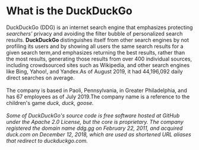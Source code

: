 <h1>What is the DuckDuckGo</h1>

DuckDuckGo (DDG) is an internet search engine that emphasizes protecting <em>searchers'</em> 
privacy and avoiding the filter bubble of personalized search results. <strong>DuckDuckGo </strong>
distinguishes itself from other search engines by not profiling its users and by 
showing all users the same search results for a given search term,and emphasizes
 returning the best results, rather than the most results, generating those results 
 from over 400 individual sources, including crowdsourced sites such as Wikipedia, 
 and other search engines like Bing, Yahoo!, and Yandex.As of August 2019, it had 
 44,196,092 daily direct searches on average.
<br>
<br>
The company is based in Paoli, Pennsylvania, in Greater Philadelphia, 
and has 67 employees as of July 2019.The company name is a reference 
to the children's game <em>duck, duck, goose.<em>
<br>
<br>
Some of DuckDuckGo's source code is free software hosted
 at GitHub under the Apache 2.0 License,
 but the core is proprietary. The company registered the
  domain name ddg.gg on February 22, 2011,
  and acquired duck.com on December 12, 2018, which are used as shortened URL 
  aliases that redirect to duckduckgo.com. 